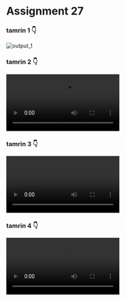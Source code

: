 # Assignment 27

### tamrin 1 👇

![output_1](https://user-images.githubusercontent.com/118113533/229285085-3efd82f6-d8fd-4f70-b52b-ae21134b04da.PNG)

### tamrin 2 👇

![output_2](Assignment27_outputs/output_2.mp4)

### tamrin 3 👇

![output_3](https://user-images.githubusercontent.com/118113533/229285099-36158dc0-bb17-4091-8277-f37364d1a3e5.mp4)

### tamrin 4 👇

![output_4](https://user-images.githubusercontent.com/118113533/229285112-d1bfdc1a-84c6-45b7-aa83-ffcaff27188f.mp4)